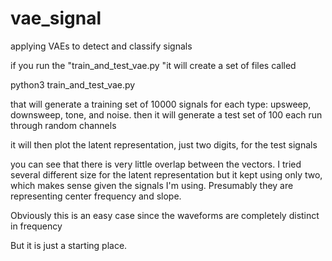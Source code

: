 # vae_signal
applying VAEs to detect and classify signals

if you run the "train_and_test_vae.py "it will create a set of files called 

python3 train_and_test_vae.py

that will generate a training set of 10000 signals for each type: upsweep, downsweep, tone, and noise.
then it will generate a test set of 100 each run through random channels

it will then plot the latent representation, just two digits, for the test signals

you can see that there is very little overlap between the vectors. I tried several different size for the latent representation but it kept using only two, which makes sense given the signals I'm using. Presumably they are representing center frequency and slope.

Obviously this is an easy case since the waveforms are completely distinct in frequency

But it is just a starting place.






